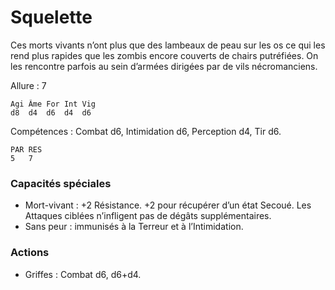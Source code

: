 
# Squelette
Ces morts vivants n’ont plus que des lambeaux de peau sur les os ce qui les rend plus rapides que les zombis encore couverts de chairs putréfiées. On les rencontre parfois au sein d’armées dirigées par de vils nécromanciens.

Allure : 7

	Agi	Âme	For	Int	Vig
	d8	d4	d6	d4	d6

Compétences : Combat d6, Intimidation d6, Perception d4, Tir d6.

	PAR	RES
	5	7

### Capacités spéciales
- Mort-vivant : +2 Résistance. +2 pour récupérer d’un état Secoué. Les Attaques ciblées n’infligent pas de dégâts supplémentaires.
- Sans peur : immunisés à la Terreur et à l’Intimidation.

### Actions
- Griffes : Combat d6, d6+d4.
